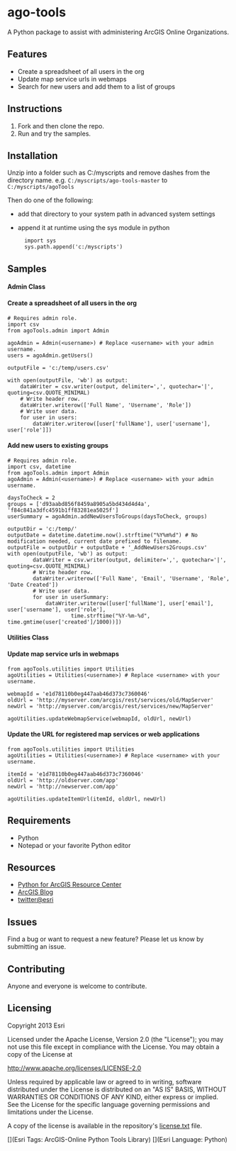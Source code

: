 # ago-tools

A Python package to assist with administering ArcGIS Online Organizations.

## Features
* Create a spreadsheet of all users in the org
* Update map service urls in webmaps
* Search for new users and add them to a list of groups

## Instructions

1. Fork and then clone the repo. 
2. Run and try the samples.

## Installation
Unzip into a folder such as C:/myscripts and remove dashes from the directory name.
e.g. `C:/myscripts/ago-tools-master` to `C:/myscripts/agoTools`

Then do one of the following:

* add that directory to your system path in advanced system settings
* append it at runtime using the sys module in python
    
        import sys
        sys.path.append('c:/myscripts')

## Samples

#### Admin Class
 
#### Create a spreadsheet of all users in the org
	# Requires admin role.
	import csv
	from agoTools.admin import Admin
	
	agoAdmin = Admin(<username>) # Replace <username> with your admin username.
	users = agoAdmin.getUsers()

	outputFile = 'c:/temp/users.csv'

	with open(outputFile, 'wb') as output:
	    dataWriter = csv.writer(output, delimiter=',', quotechar='|', quoting=csv.QUOTE_MINIMAL)
	    # Write header row.
	    dataWriter.writerow(['Full Name', 'Username', 'Role'])
	    # Write user data.
	    for user in users:
	        dataWriter.writerow([user['fullName'], user['username'], user['role']])

#### Add new users to existing groups
	# Requires admin role.
	import csv, datetime
	from agoTools.admin import Admin
	agoAdmin = Admin(<username>) # Replace <username> with your admin username.
    
	daysToCheck = 2
	groups = ['d93aabd856f8459a8905a5bd434d4d4a', 'f84c841a3dfc4591b1ff83281ea5025f']
	userSummary = agoAdmin.addNewUsersToGroups(daysToCheck, groups)

	outputDir = 'c:/temp/'
	outputDate = datetime.datetime.now().strftime("%Y%m%d") # No modification needed, current date prefixed to filename.
	outputFile = outputDir + outputDate + '_AddNewUsers2Groups.csv'
	with open(outputFile, 'wb') as output:
            dataWriter = csv.writer(output, delimiter=',', quotechar='|', quoting=csv.QUOTE_MINIMAL)
            # Write header row.
            dataWriter.writerow(['Full Name', 'Email', 'Username', 'Role', 'Date Created'])
            # Write user data.
            for user in userSummary:
                dataWriter.writerow([user['fullName'], user['email'], user['username'], user['role'],
            	        time.strftime("%Y-%m-%d", time.gmtime(user['created']/1000))])

            
#### Utilities Class
            
#### Update map service urls in webmaps
    from agoTools.utilities import Utilities
    agoUtilities = Utilities(<username>) # Replace <username> with your username.

    webmapId = 'e1d78110b0eg447aab46d373c7360046'
    oldUrl = 'http://myserver.com/arcgis/rest/services/old/MapServer'
    newUrl = 'http://myserver.com/arcgis/rest/services/new/MapServer'

    agoUtilities.updateWebmapService(webmapId, oldUrl, newUrl)
    
#### Update the URL for registered map services or web applications
    from agoTools.utilities import Utilities
    agoUtilities = Utilities(<username>) # Replace <username> with your username.

    itemId = 'e1d78110b0eg447aab46d373c7360046'
    oldUrl = 'http://oldserver.com/app'
    newUrl = 'http://newserver.com/app'

    agoUtilities.updateItemUrl(itemId, oldUrl, newUrl)
        
## Requirements

* Python
* Notepad or your favorite Python editor

## Resources

* [Python for ArcGIS Resource Center](http://resources.arcgis.com/en/communities/python/)
* [ArcGIS Blog](http://blogs.esri.com/esri/arcgis/)
* [twitter@esri](http://twitter.com/esri)

## Issues

Find a bug or want to request a new feature?  Please let us know by submitting an issue.

## Contributing

Anyone and everyone is welcome to contribute. 

## Licensing
Copyright 2013 Esri

Licensed under the Apache License, Version 2.0 (the "License");
you may not use this file except in compliance with the License.
You may obtain a copy of the License at

   http://www.apache.org/licenses/LICENSE-2.0

Unless required by applicable law or agreed to in writing, software
distributed under the License is distributed on an "AS IS" BASIS,
WITHOUT WARRANTIES OR CONDITIONS OF ANY KIND, either express or implied.
See the License for the specific language governing permissions and
limitations under the License.

A copy of the license is available in the repository's [license.txt](https://raw.github.com/Esri/ago-tools/master/license.txt) file.

[](Esri Tags: ArcGIS-Online Python Tools Library)
[](Esri Language: Python)

